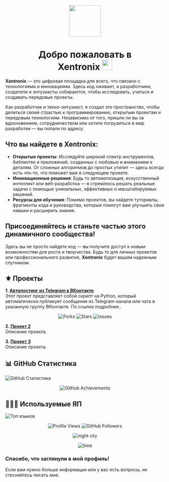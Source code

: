 <!--                         РУССКАЯ ВЕРСИЯ                         -->
<div id="header" align="center">
  <img src="https://media.giphy.com/media/M9gbBd9nbDrOTu1Mqx/giphy.gif" width="100"/>
</div>

<h1 align="center">Добро пожаловать в<br>Xentronix
<img src="https://github.com/blackcater/blackcater/raw/main/images/Hi.gif" height="32"/></h1>

**Xentronix** — это цифровая площадка для всего, что связано с технологиями и инновациями. Здесь код оживает, а разработчики, создатели и энтузиасты собираются, чтобы исследовать, учиться и создавать передовые проекты.

Как разработчик и техно-энтузиаст, я создал это пространство, чтобы делиться своей страстью к программированию, открытым проектам и передовым технологиям. Независимо от того, пришли ли вы за вдохновением, сотрудничеством или хотите погрузиться в мир разработки — вы попали по адресу.

## Что вы найдете в **Xentronix**:
- **Открытые проекты**: Исследуйте широкий спектр инструментов, библиотек и приложений, созданных с любовью и вниманием к деталям. От сложных алгоритмов до простых утилит — здесь всегда есть что-то, что поможет вам в следующем проекте.
- **Инновационные решения**: Будь то автоматизация, искусственный интеллект или веб-разработка — я стремлюсь решать реальные задачи с помощью уникальных, эффективных и масштабируемых решений.
- **Ресурсы для обучения**: Помимо проектов, вы найдете туториалы, фрагменты кода и руководства, которые помогут вам улучшить свои навыки и расширить знания.

## Присоединяйтесь и станьте частью этого динамичного сообщества!
Здесь вы не просто найдете код — вы получите доступ к новым возможностям для роста и творчества. Будь то для личных проектов или профессионального развития, **Xentronix** будет вашим надежным спутником.

## ⚜️ Проекты

**1. [Автопостинг из Telegram в ВКонтакте](https://github.com/love-angelll/autopost)**  
Этот проект представляет собой скрипт на Python, который автоматически публикует сообщения из Telegram-канала или чата в указанную группу ВКонтакте. По ссылке подробнее..

<!-- Бейджики достижений -->
<p align="center">
  <img src="https://img.shields.io/github/forks/love-angelll/autopost" alt="Forks" />
  <img src="https://img.shields.io/github/stars/love-angelll/autopost" alt="Stars" />
  <img src="https://img.shields.io/github/issues/love-angelll/autopost" alt="Issues" />
</p>

**2. [Проект 2](https://github.com/love-angelll/love-angelll/blob/secondary/README.md)**  
Описание проекта.

**3. [Проект 3](https://github.com/love-angelll/love-angelll/blob/secondary/README.md)**  
Описание проекта.

## 📊 GitHub Статистика
![GitHub Статистика](https://github-readme-stats.vercel.app/api?username=Xentronix&show_icons=true&count_private=true&theme=tokyonight)  

<!-- Панель достижений -->
<p align="center">
  <img src="https://github-profile-trophy.vercel.app/?username=Xentronix&theme=onedark&no-frame=true&column=7" alt="GitHub Achievements" />
</p>

## 👨🏻‍💻 Используемые ЯП

![Топ языков](https://github-readme-stats.vercel.app/api/top-langs/?username=Xentronix&layout=compact&theme=tokyonight)

<!-- Бейдж подписчиков | 👁️ Просмотры профиля -->
<p align="center">
  <img src="https://komarev.com/ghpvc/?username=Xentronix&color=blue" alt="Profile Views" />
  <img src="https://img.shields.io/github/followers/Xentronix?label=Follow&style=social" alt="GitHub Followers" />
</p>

<!-- Анимация ночного города -->
<p align="center">
  <img src="https://raw.githubusercontent.com/Aniket7627/Aniket7627/main/assets/images/night_city.gif" alt="night city" />
</p> 

<!-- Часы -->
<p align="center">
  <img src="https://time.is/clock.svg" alt="time" />
</p>

### Спасибо, что заглянули в мой профиль!  
Если вам нужно больше информации или у вас есть вопросы, не стесняйтесь писать мне.  

<!---
XentronixHub/XentronixHub is a ✨ special ✨ repository because its `README.md` (this file) appears on your GitHub profile.
You can click the Preview link to take a look at your changes.
XentronixHub/XentronixHub — это ✨ специальный ✨ репозиторий, потому что его «README.md» (этот файл) отображается в вашем профиле GitHub.
Вы можете нажать на ссылку «Предварительный просмотр», чтобы просмотреть свои изменения. 

ЭТОТ ТЕКСТ НЕ ВИДЕН И ЗА ЕГО СТРУКТУРЫ

--->